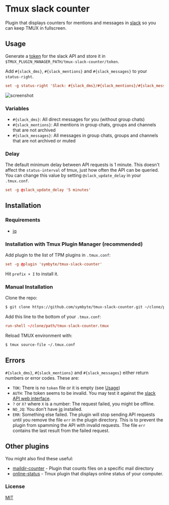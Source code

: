 # Tmux slack counter
Plugin that displays counters for mentions and messages in
[slack](https://slack.com/) so you can keep TMUX in fullscreen.

## Usage
Generate a [token](https://api.slack.com/docs/oauth-test-tokens) for the slack
API and store it in `$TMUX_PLUGIN_MANAGER_PATH/tmux-slack-counter/token`.

Add `#{slack_dms}`, `#{slack_mentions}` and `#{slack_messages}` to your `status-right`.
```tmux.conf
set -g status-right 'Slack: #{slack_dms}/#{slack_mentions}/#{slack_messages} | %a %Y-%m-%d %H:%M'
```
![screenshot](/screenshot.png)


### Variables
- `#{slack_dms}`: All direct messages for you (without group chats)
- `#{slack_mentions}`: All mentions in group chats, groups and channels that
  are not archived
- `#{slack_messages}`: All messages in group chats, groups and channels
  that are not archived or muted

### Delay
The default minimum delay between API requests is 1 minute.
This doesn't affect the `status-interval` of tmux, just how often the API can be queried.
You can change this value by setting `@slack_update_delay` in your `.tmux.conf`.
```tmux.conf
set -g @slack_update_delay '5 minutes'
```

## Installation
### Requirements
- [jq](https://stedolan.github.io/jq/)

### Installation with Tmux Plugin Manager (recommended)
Add plugin to the list of TPM plugins in `.tmux.conf`:

```tmux.conf
set -g @plugin 'symbyte/tmux-slack-counter'
```

Hit `prefix + I` to install it.

### Manual Installation
Clone the repo:

```bash
$ git clone https://github.com/symbyte/tmux-slack-counter.git ~/clone/path
```

Add this line to the bottom of your `.tmux.conf`:

```tmux.conf
run-shell ~/clone/path/tmux-slack-counter.tmux
```

Reload TMUX environment with:

```bash
$ tmux source-file ~/.tmux.conf
```

## Errors
`#{slack_dms}`, `#{slack_mentions}` and `#{slack_messages}` either
return numbers or error codes. These are:

- `TOK`: There is no `token` file or it is empty (see [Usage](#usage))
- `AUTH`: The token seems to be invalid. You may test it against the [slack
  API web interface](https://api.slack.com/methods/auth.test/test).
- `?` or `X?` where `X` is a number: The request failed, you might be offline. 
- `NO_JQ`: You don't have [jq](https://stedolan.github.io/jq/) installed.
- `ERR`: Something else failed. The plugin will stop sending API requests
  until you remove the file `err` in the plugin directory. This is to
  prevent the plugin from spamming the API with invalid requests. The file
  `err` contains the last result from the failed request.

## Other plugins
You might also find these useful:

- [maildir-counter](https://github.com/tmux-plugins/tmux-maildir-counter) - Plugin that counts files on a specific mail directory
- [online-status](https://github.com/tmux-plugins/tmux-online-status) - Tmux plugin that displays online status of your computer.

### License
[MIT](LICENSE)
